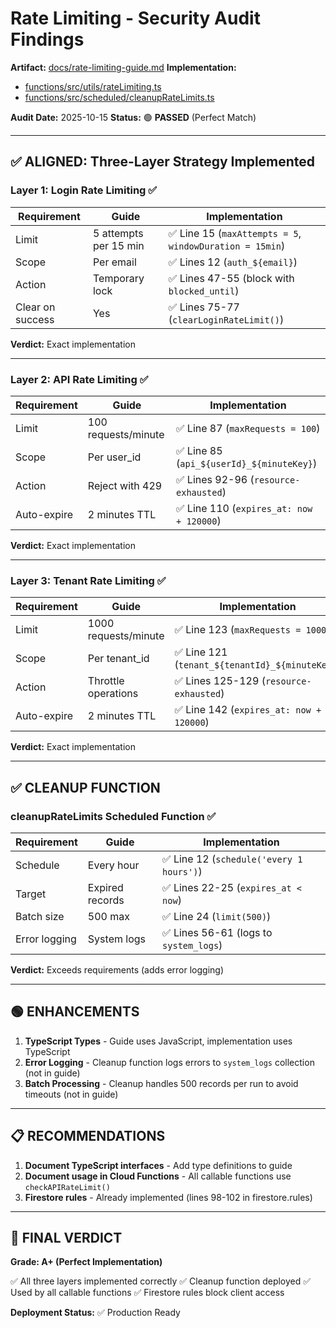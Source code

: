 # Rate Limiting - Security Audit Findings

**Artifact:** [docs/rate-limiting-guide.md](../rate-limiting-guide.md)
**Implementation:**
- [functions/src/utils/rateLimiting.ts](../../functions/src/utils/rateLimiting.ts)
- [functions/src/scheduled/cleanupRateLimits.ts](../../functions/src/scheduled/cleanupRateLimits.ts)

**Audit Date:** 2025-10-15
**Status:** 🟢 **PASSED** (Perfect Match)

---

## ✅ ALIGNED: Three-Layer Strategy Implemented

### **Layer 1: Login Rate Limiting** ✅
| Requirement | Guide | Implementation |
|------------|-------|----------------|
| Limit | 5 attempts per 15 min | ✅ Line 15 (`maxAttempts = 5`, `windowDuration = 15min`) |
| Scope | Per email | ✅ Lines 12 (`auth_${email}`) |
| Action | Temporary lock | ✅ Lines 47-55 (block with `blocked_until`) |
| Clear on success | Yes | ✅ Lines 75-77 (`clearLoginRateLimit()`) |

**Verdict:** Exact implementation

---

### **Layer 2: API Rate Limiting** ✅
| Requirement | Guide | Implementation |
|------------|-------|----------------|
| Limit | 100 requests/minute | ✅ Line 87 (`maxRequests = 100`) |
| Scope | Per user_id | ✅ Line 85 (`api_${userId}_${minuteKey}`) |
| Action | Reject with 429 | ✅ Lines 92-96 (`resource-exhausted`) |
| Auto-expire | 2 minutes TTL | ✅ Line 110 (`expires_at: now + 120000`) |

**Verdict:** Exact implementation

---

### **Layer 3: Tenant Rate Limiting** ✅
| Requirement | Guide | Implementation |
|------------|-------|----------------|
| Limit | 1000 requests/minute | ✅ Line 123 (`maxRequests = 1000`) |
| Scope | Per tenant_id | ✅ Line 121 (`tenant_${tenantId}_${minuteKey}`) |
| Action | Throttle operations | ✅ Lines 125-129 (`resource-exhausted`) |
| Auto-expire | 2 minutes TTL | ✅ Line 142 (`expires_at: now + 120000`) |

**Verdict:** Exact implementation

---

## ✅ CLEANUP FUNCTION

### **cleanupRateLimits Scheduled Function** ✅
| Requirement | Guide | Implementation |
|------------|-------|----------------|
| Schedule | Every hour | ✅ Line 12 (`schedule('every 1 hours')`) |
| Target | Expired records | ✅ Lines 22-25 (`expires_at < now`) |
| Batch size | 500 max | ✅ Line 24 (`limit(500)`) |
| Error logging | System logs | ✅ Lines 56-61 (logs to `system_logs`) |

**Verdict:** Exceeds requirements (adds error logging)

---

## 🟢 ENHANCEMENTS

1. **TypeScript Types** - Guide uses JavaScript, implementation uses TypeScript
2. **Error Logging** - Cleanup function logs errors to `system_logs` collection (not in guide)
3. **Batch Processing** - Cleanup handles 500 records per run to avoid timeouts (not in guide)

---

## 📋 RECOMMENDATIONS

1. **Document TypeScript interfaces** - Add type definitions to guide
2. **Document usage in Cloud Functions** - All callable functions use `checkAPIRateLimit()`
3. **Firestore rules** - Already implemented (lines 98-102 in firestore.rules)

---

## 🎯 FINAL VERDICT

**Grade: A+ (Perfect Implementation)**

✅ All three layers implemented correctly
✅ Cleanup function deployed
✅ Used by all callable functions
✅ Firestore rules block client access

**Deployment Status:** ✅ Production Ready
